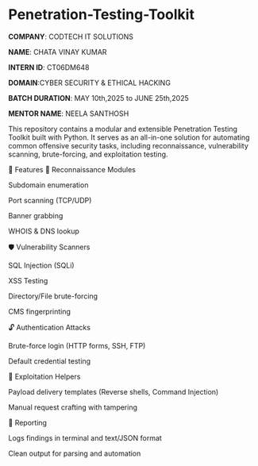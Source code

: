 # Penetration-Testing-Toolkit

**COMPANY**: CODTECH IT SOLUTIONS

**NAME**: CHATA VINAY KUMAR

**INTERN ID**: CT06DM648

**DOMAIN**:CYBER SECURITY & ETHICAL HACKING

**BATCH DURATION**: MAY 10th,2025 to JUNE 25th,2025

**MENTOR NAME**: NEELA SANTHOSH

This repository contains a modular and extensible Penetration Testing Toolkit built with Python. It serves as an all-in-one solution for automating common offensive security tasks, including reconnaissance, vulnerability scanning, brute-forcing, and exploitation testing.

🚀 Features
🔎 Reconnaissance Modules

Subdomain enumeration

Port scanning (TCP/UDP)

Banner grabbing

WHOIS & DNS lookup

🛡️ Vulnerability Scanners

SQL Injection (SQLi)

XSS Testing

Directory/File brute-forcing

CMS fingerprinting

🔓 Authentication Attacks

Brute-force login (HTTP forms, SSH, FTP)

Default credential testing

📡 Exploitation Helpers

Payload delivery templates (Reverse shells, Command Injection)

Manual request crafting with tampering

🧱 Reporting

Logs findings in terminal and text/JSON format

Clean output for parsing and automation

